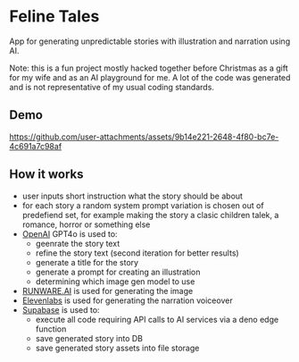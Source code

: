 # Feline Tales

App for generating unpredictable stories with illustration and narration using AI.

Note: this is a fun project mostly hacked together before Christmas as a gift for my wife and as an AI playground for me. A lot of the code was generated and is not representative of my usual coding standards.


## Demo

https://github.com/user-attachments/assets/9b14e221-2648-4f80-bc7e-4c691a7c98af

## How it works

- user inputs short instruction what the story should be about
- for each story a random system prompt variation is chosen out of predefiend set, for example making the story a clasic children talek, a romance, horror or something else
- [OpenAI](https://openai.com/) GPT4o is used to:
  - geenrate the story text
  - refine the story text (second iteration for better results)
  - generate a title for the story
  - generate a prompt for creating an illustration
  - determining which image gen model to use
- [RUNWARE.AI](https://runware.ai/) is used for generating the image
- [Elevenlabs](https://elevenlabs.io/) is used for generating the narration voiceover
- [Supabase](https://supabase.com/) is used to:
  - execute all code requiring API calls to AI services via a deno edge function
  - save generated story into DB
  - save generated story assets into file storage
